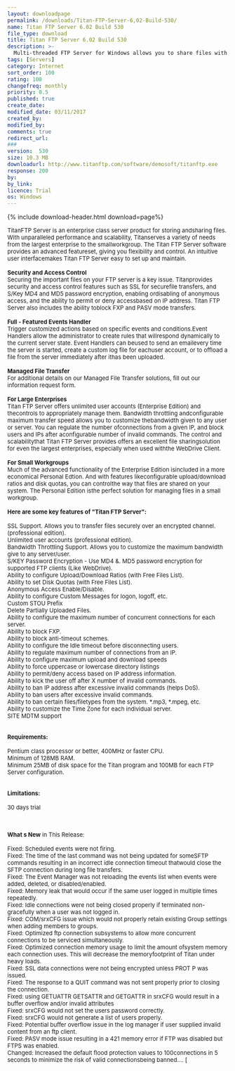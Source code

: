```yaml
---
layout: downloadpage
permalink: /downloads/Titan-FTP-Server-6,02-Build-530/
name: Titan FTP Server 6.02 Build 530
file_type: download
title: Titan FTP Server 6.02 Build 530
description: >-
  Multi-threaded FTP Server for Windows allows you to share files with other users
tags: [Servers]
category: Internet
sort_order: 100
rating: 100
changefreq: monthly
priority: 0.5
published: true
create_date: 
modified_date: 03/11/2017
created_by: 
modified_by: 
comments: true
redirect_url: 
### 
version:  530
size: 10.3 MB
downloadurl: http://www.titanftp.com/software/demosoft/titanftp.exe
response: 200
by: 
by_link: 
licence: Trial 
os: Windows
---
```


{% include download-header.html download=page%}

<p style="fix-download-text !important">
<p><font size="2"><p>TitanFTP Server is an enterprise class server product for storing andsharing files. With unparalleled performance and scalability, Titanserves a variety of needs from the largest enterprise to the smallworkgroup. The Titan FTP Server software provides an advanced featureset, giving you flexibility and control. An intuitive user interfacemakes Titan FTP Server easy to set up and maintain.<br />
<br />
<strong>Security and Access Control</strong><br />
Securing the important files on your FTP server is a key issue. Titanprovides security and access control features such as SSL for securefile transfers, and S/Key MD4 and MD5 password encryption, enabling ordisabling of anonymous access, and the ability to permit or deny accessbased on IP address. Titan FTP Server also includes the ability toblock FXP and PASV mode transfers. <br />
<br />
<strong>Full - Featured Events Handler</strong><br />
Trigger customized actions based on specific events and conditions.Event Handlers allow the administrator to create rules that willrespond dynamically to the current server state. Event Handlers can beused to send an email</a>every time the server is started, create a custom log file for eachuser account, or to offload a file from the server immediately after ithas been uploaded. <br />
<br />
<strong>Managed File Transfer</strong><br />
For additional details on our Managed File Transfer solutions, fill out our information request form. <br />
<br />
<strong>For Large Enterprises</strong><br />
Titan FTP Server offers unlimited user accounts (Enterprise Edition) and thecontrols to appropriately manage them. Bandwidth throttling andconfigurable maximum transfer speed allows you to customize thebandwidth given to any user or server. You can regulate the number ofconnections from a given IP, and block users and IPs after aconfigurable number of invalid commands. The control and scalabilitythat Titan FTP Server provides offers an excellent file sharingsolution for even the largest enterprises, especially when used withthe WebDrive Client. <br />
<br />
<strong>For Small Workgroups</strong><br />
Much of the advanced functionality of the Enterprise Edition isincluded in a more economical Personal Edtion. And with features likeconfigurable upload/download ratios and disk quotas, you can controlthe way that files are shared on your system. The Personal Edition isthe perfect solution for managing files in a small workgroup. <br />
<br />
<span><strong>Here are some key features of "Titan FTP Server":</strong></span><br />
<br />
SSL Support. Allows you to transfer files securely over an encrypted channel. (professional edition). <br />
Unlimited user accounts (professional edition). <br />
Bandwidth Throttling Support. Allows you to customize the maximum bandwidth give to any server/user. <br />
S/KEY Password Encryption - Use MD4 &amp;. MD5 password encryption for supported FTP clients (Like WebDrive). <br />
Ability to configure Upload/Download Ratios (with Free Files List). <br />
Ability to set Disk Quotas (with Free Files List). <br />
Anonymous Access Enable/Disable. <br />
Ability to configure Custom Messages for logon, logoff, etc. <br />
Custom STOU Prefix <br />
Delete Partially Uploaded Files. <br />
Ability to configure the maximum number of concurrent connections for each server. <br />
Ability to block FXP. <br />
Ability to block anti-timeout schemes. <br />
Ability to configure the Idle timeout before disconnecting users. <br />
Ability to regulate maximum number of connections from an IP. <br />
Ability to configure maximum upload and download speeds <br />
Ability to force uppercase or lowercase directory listings <br />
Ability to permit/deny access based on IP address information. <br />
Ability to kick the user off after X number of invalid commands. <br />
Ability to ban IP address after excessive invalid commands (helps DoS). <br />
Ability to ban users after excessive invalid commands. <br />
Ability to ban certain files/filetypes from the system. *.mp3, *.mpeg, etc. <br />
Ability to customize the Time Zone for each individual server. <br />
SITE MDTM support <br />
<br />
<br />
<span><strong>Requirements:</strong></span><br />
<br />
Pentium class processor or better, 400MHz or faster CPU. <br />
Minimum of 128MB RAM. <br />
Minimum 25MB of disk space for the Titan program and 100MB for each FTP Server configuration. <br />
<br />
<br />
<span><strong>Limitations:</strong></span><br />
<br />
30 days trial<br />
</p>
<div class="celltext_big"><br />
<br />
<strong>What s New</strong> in This Release:<br />
<br />
Fixed: Scheduled events were not firing. <br />
Fixed: The time of the last command was not being updated for someSFTP commands resulting in an incorrect idle connection timeout thatwould close the SFTP connection during long file transfers. <br />
Fixed: The Event Manager was not reloading the events list when events were added, deleted, or disabled/enabled. <br />
Fixed: Memory leak that would occur if the same user logged in multiple times repeatedly. <br />
Fixed: Idle connections were not being closed properly if terminated non-gracefully when a user was not logged in. <br />
Fixed: COM/srxCFG issue which would not properly retain existing Group settings when adding members to groups. <br />
Fixed: Optimized ftp connection subsystems to allow more concurrent connections to be serviced simultaneously. <br />
Fixed: Optimized connection memory usage to limit the amount ofsystem memory each connection uses. This will decrease the memoryfootprint of Titan under heavy loads. <br />
Fixed: SSL data connections were not being encrypted unless PROT P was issued. <br />
Fixed: The response to a QUIT command was not sent properly prior to closing the connection. <br />
Fixed: using GETUATTR GETSATTR and GETGATTR in srxCFG would result in a buffer overflow and/or invalid attributes <br />
Fixed: srxCFG would not set the users password correctly. <br />
Fixed: srxCFG would not generate a list of users properly. <br />
Fixed: Potential buffer overflow issue in the log manager if user supplied invalid content from an ftp client. <br />
Fixed: PASV mode issue resulting in a 421 memory error if FTP was disabled but FTPS was enabled. <br />
Changed: Increased the default flood protection values to 100connections in 5 seconds to minimize the risk of valid connectionsbeing banned.... [ </div></p></p>
